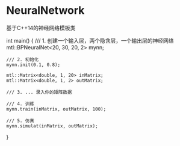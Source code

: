 # NeuralNetwork
基于C++14的神经网络模板类

int main()
{
	/// 1. 创建一个输入层，两个隐含层，一个输出层的神经网络
	mtl::BPNeuralNet<20, 30, 20, 2> mynn;
	
	/// 2. 初始化
	mynn.init(0.1, 0.8);

    mtl::Matrix<double, 1, 20> inMatrix;
    mtl::Matrix<double, 1, 2> outMatrix;
	
	/// 3. ... 录入你的矩阵数据
	
	/// 4. 训练
    mynn.train(inMatrix, outMatrix, 100);
	
	/// 5. 仿真
	mynn.simulat(inMatrix, outMatrix);
}
